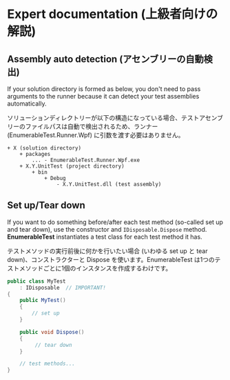 # Expert documentation (上級者向けの解説)
## Assembly auto detection (アセンブリーの自動検出)
If your solution directory is formed as below, you don't need to pass arguments to the runner because it can detect your test assemblies automatically.

ソリューションディレクトリーが以下の構造になっている場合、テストアセンブリーのファイルパスは自動で検出されるため、ランナー (EnumerableTest.Runner.Wpf) に引数を渡す必要はありません。

```
+ X (solution directory)
    + packages
        ... - EnumerableTest.Runner.Wpf.exe
    + X.Y.UnitTest (project directory)
        + bin
            + Debug
                - X.Y.UnitTest.dll (test assembly)
```

## Set up/Tear down
If you want to do something before/after each test method (so-called set up and tear down), use the constructor and ``IDisposable.Dispose`` method. **EnumerableTest** instantiates a test class for each test method it has.

テストメソッドの実行前後に何かを行いたい場合 (いわゆる set up と tear down)、コンストラクターと Dispose を使います。EnumerableTest は1つのテストメソッドごとに1個のインスタンスを作成するわけです。

```csharp
public class MyTest
    : IDisposable  // IMPORTANT!
{
    public MyTest()
    {
        // set up
    }

    public void Dispose()
    {
         // tear down
    }

    // test methods...
}
```
